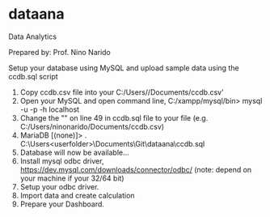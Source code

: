 # dataana
Data Analytics

Prepared by: Prof. Nino Narido

Setup your database using MySQL and upload sample data using the ccdb.sql script

1.  Copy ccdb.csv file into your C:/Users/<userfolder>/Documents/ccdb.csv'
2.  Open your MySQL and open command line,  C:/xampp/mysql/bin> mysql -u <username> -p <password> -h localhost <enter>
3. Change the "<userfolder>" on line 49 in ccdb.sql file to your file (e.g. C:/Users/ninonarido/Documents/ccdb.csv) 
5.  MariaDB [(none)]>  \. C:\Users\<userfolder>\Documents\Git\dataana\ccdb.sql
6.  Database will now be available...
7. Install mysql odbc driver, https://dev.mysql.com/downloads/connector/odbc/  (note: depend on your machine if your 32/64 bit)
8. Setup your odbc driver.
9. Import data and create calculation
10. Prepare your Dashboard.
